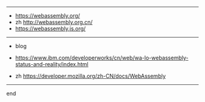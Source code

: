 
---

- https://webassembly.org/
- zh http://webassembly.org.cn/
- https://webassembly.js.org/



---

- blog

- https://www.ibm.com/developerworks/cn/web/wa-lo-webassembly-status-and-reality/index.html
- zh https://developer.mozilla.org/zh-CN/docs/WebAssembly


---

end